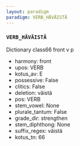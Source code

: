```yaml
---
layout: paradigm
paradigm: VERB_HÄVÄISTÄ
---
```

### ` VERB_HÄVÄISTÄ `

Dictionary class66 front v p
* harmony: front
* upos: VERB
* kotus_av: E
* possessive: False
* clitics: False
* deletion: väistä
* pos: VERB
* stem_vowel: None
* plurale_tantum: False
* grade_dir: strengthen
* stem_diphthong: None
* suffix_regex: väistä
* kotus_tn: 66
